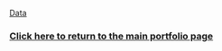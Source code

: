 
[Data](/Autonomous_Vehicle_Legislation.xlsx)

### [Click here to return to the main portfolio page](https://tburandt01.github.io/Burandt_Portfolio/)
